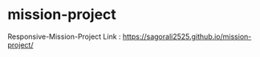 # mission-project
Responsive-Mission-Project
Link : https://sagorali2525.github.io/mission-project/
